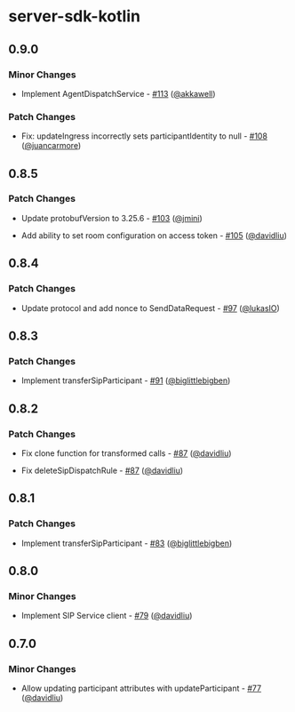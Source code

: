 # server-sdk-kotlin

## 0.9.0

### Minor Changes

- Implement AgentDispatchService - [#113](https://github.com/livekit/server-sdk-kotlin/pull/113) ([@akkawell](https://github.com/akkawell))

### Patch Changes

- Fix: updateIngress incorrectly sets participantIdentity to null - [#108](https://github.com/livekit/server-sdk-kotlin/pull/108) ([@juancarmore](https://github.com/juancarmore))

## 0.8.5

### Patch Changes

- Update protobufVersion to 3.25.6 - [#103](https://github.com/livekit/server-sdk-kotlin/pull/103) ([@jmini](https://github.com/jmini))

- Add ability to set room configuration on access token - [#105](https://github.com/livekit/server-sdk-kotlin/pull/105) ([@davidliu](https://github.com/davidliu))

## 0.8.4

### Patch Changes

- Update protocol and add nonce to SendDataRequest - [#97](https://github.com/livekit/server-sdk-kotlin/pull/97) ([@lukasIO](https://github.com/lukasIO))

## 0.8.3

### Patch Changes

- Implement transferSipParticipant - [#91](https://github.com/livekit/server-sdk-kotlin/pull/91) ([@biglittlebigben](https://github.com/biglittlebigben))

## 0.8.2

### Patch Changes

- Fix clone function for transformed calls - [#87](https://github.com/livekit/server-sdk-kotlin/pull/87) ([@davidliu](https://github.com/davidliu))

- Fix deleteSipDispatchRule - [#87](https://github.com/livekit/server-sdk-kotlin/pull/87) ([@davidliu](https://github.com/davidliu))

## 0.8.1

### Patch Changes

- Implement transferSipParticipant - [#83](https://github.com/livekit/server-sdk-kotlin/pull/83) ([@biglittlebigben](https://github.com/biglittlebigben))

## 0.8.0

### Minor Changes

- Implement SIP Service client - [#79](https://github.com/livekit/server-sdk-kotlin/pull/79) ([@davidliu](https://github.com/davidliu))

## 0.7.0

### Minor Changes

- Allow updating participant attributes with updateParticipant - [#77](https://github.com/livekit/server-sdk-kotlin/pull/77) ([@davidliu](https://github.com/davidliu))
